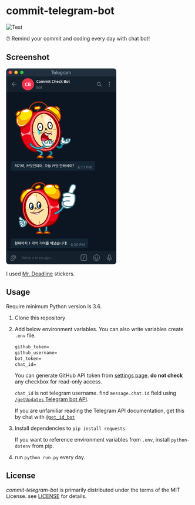 # commit-telegram-bot

![Test](https://github.com/x86chi/commit-telegram-bot/workflows/Test/badge.svg)

:alarm_clock: Remind your commit and coding every day with chat bot!

## Screenshot

<img src='screenshot.png' width='300em'>

I used [Mr. Deadline](https://t.me/addstickers/MrClockwise) stickers.

## Usage

Require minimum Python version is 3.6.

1. Clone this repository
2. Add below environment variables. You can also write variables create `.env` file.

    ```env
    github_token=
    github_username=
    bot_token=
    chat_id=
    ```

    You can generate GitHub API token from [settings page](https://github.com/settings/tokens/new). **do not check** any checkbox for read-only access.

    `chat_id` is not telegram username. find `message.chat.id` field using [`/getUpdates` Telegram bot API](https://core.telegram.org/bots/api#getupdates).

    If you are unfamiliar reading the Telegram API documentation, get this by chat with [`@get_id_bot`](https://telegram.me/get_id_bot)

3. Install dependencies to `pip install requests`.

    If you want to reference environment variables from `.env`, install `python-dotenv` from pip.

4. run `python run.py` every day.

## License

_commit-telegram-bot_ is primarily distributed under the terms of the MIT License. see [LICENSE](./LICENSE) for details.

